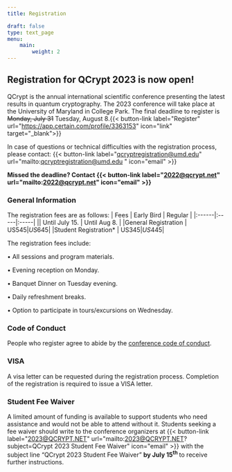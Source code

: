 ```yaml
---
title: Registration

draft: false
type: text_page
menu:
    main:
        weight: 2
---
```


## Registration for QCrypt 2023 is now open!
QCrypt is the annual international scientific conference presenting the latest results in quantum cryptography. The 2023 conference will take place at the University of Maryland in 
College Park. The final deadline to register is <strike>Monday, July 31</strike> Tuesday, August 8.{{< button-link label="Register" url="https://app.certain.com/profile/3363153" icon="link" target="_blank">}}<br>
<a style="color: red"></a>

In case of questions or technical difficulties with the registration process, please contact: {{< button-link label="qcryptregistration@umd.edu" url="mailto:qcryptregistration@umd.edu " icon="email" >}}

<strong>Missed the deadline? Contact {{< button-link label="2022@qcrypt.net" url="mailto:2022@qcrypt.net" icon="email" >}}</strong>

### General Information
The registration fees are as follows:
|  Fees |  Early Bird  |  Regular  |
|:------|:-----|:-----|
||  Until July 15.  |  Until Aug 8.   |
|General Registration | US$545 |US$645|
|Student Registration* | US$345 |US$445|


The registration fees include:

•  All sessions and program materials.

•  Evening reception on Monday.

•  Banquet Dinner on Tuesday evening.

•  Daily refreshment breaks.

•  Option to participate in tours/excursions on Wednesday.


### Code of Conduct
People who register agree to abide by the <a href="/code-of-conduct">conference code of conduct</a>.

### VISA

A visa letter can be requested during the registration process. Completion of the registration is required to issue a VISA letter. 

<!--If you wish to participate in person, please check with the Taiwan Embassy near your region for VISA application process (<a target="_blank" href="https://www.boca.gov.tw/lp-206-2.html">https://www.boca.gov.tw/lp-206-2.html</a>). After your VISA application is approved, please write to us at {{< button-link label="2022@qcrypt.net" url="mailto:2022@qcrypt.net" icon="email" >}} , we will send you a link to pay for the balance of the registration fee.

P.S. If you need an invitation letter for the VISA application, please reply to the registration confirmation letter. -->

### Student Fee Waiver
A limited amount of funding is available to support students who need assistance and would not be able to attend without it. Students seeking a fee waiver should write to the conference organizers at {{< button-link label="2023@QCRYPT.NET" url="mailto:2023@QCRYPT.NET?subject=QCrypt 2023 Student Fee Waiver" icon="email" >}}
 with the subject line “QCrypt 2023 Student Fee Waiver” <strong> by July 15<sup>th</sup> </strong> to receive further instructions. 

<!-- **You can still register for the conference, but participation links will only be sent out twice a day.** In the meanwhile, you can watch the live stream on our QCrypt Conference YouTube channel: https://www.youtube.com/channel/UClpn9CxuZPHw3nzhdv0m3Hw/videos

In case of questions or technical difficulties, please contact: {{< button-link label="2022@qcrypt.net" url="mailto:2022@qcrypt.net" icon="email" >}}-->
